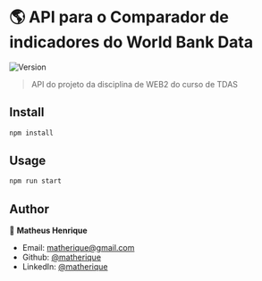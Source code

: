 # 🌎 API para o Comparador de indicadores do World Bank Data

![Version](https://img.shields.io/badge/version-1.0.0-blue.svg?cacheSeconds=2592000)

> API do projeto da disciplina de WEB2 do curso de TDAS

## Install

```sh
npm install
```

## Usage

```sh
npm run start
```

## Author

👤 **Matheus Henrique**

- Email: matherique@gmail.com
- Github: [@matherique](https://github.com/matherique)
- LinkedIn: [@matherique](https://linkedin.com/in/matherique)
